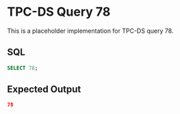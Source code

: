 # TPC-DS Query 78

This is a placeholder implementation for TPC-DS query 78.

## SQL
```sql
SELECT 78;
```

## Expected Output
```json
78
```
